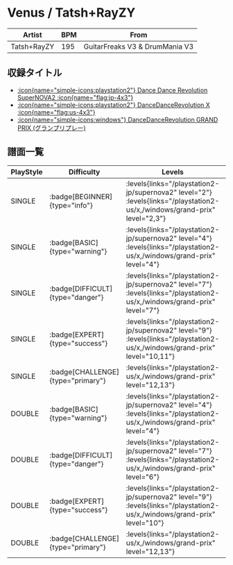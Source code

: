 # Venus / Tatsh+RayZY

|Artist|BPM|From|
|------|---|----|
|Tatsh+RayZY|195|GuitarFreaks V3 & DrumMania V3|

## 収録タイトル

- [:icon{name="simple-icons:playstation2"} Dance Dance Revolution SuperNOVA2 :icon{name="flag:jp-4x3"}](/playstation2-jp/supernova2)
- [:icon{name="simple-icons:playstation2"} DanceDanceRevolution X :icon{name="flag:us-4x3"}](/playstation2-us/x)
- [:icon{name="simple-icons:windows"} DanceDanceRevolution GRAND PRIX (グランプリプレー)](/windows/grand-prix)

## 譜面一覧

|PlayStyle|Difficulty|Levels|Notes|Movie|
|---------|----------|------|-----|-----|
|SINGLE| :badge[BEGINNER]{type="info"}| :levels{links="/playstation2-jp/supernova2" level="2"} :levels{links="/playstation2-us/x,/windows/grand-prix" level="2,3"}|64/0||
|SINGLE| :badge[BASIC]{type="warning"}| :levels{links="/playstation2-jp/supernova2" level="4"} :levels{links="/playstation2-us/x,/windows/grand-prix" level="4"}|127/14||
|SINGLE| :badge[DIFFICULT]{type="danger"}| :levels{links="/playstation2-jp/supernova2" level="7"} :levels{links="/playstation2-us/x,/windows/grand-prix" level="7"}|259/10||
|SINGLE| :badge[EXPERT]{type="success"}| :levels{links="/playstation2-jp/supernova2" level="9"} :levels{links="/playstation2-us/x,/windows/grand-prix" level="10,11"}|355/22||
|SINGLE| :badge[CHALLENGE]{type="primary"}| :levels{links="/playstation2-us/x,/windows/grand-prix" level="12,13"}|436/20||
|DOUBLE| :badge[BASIC]{type="warning"}| :levels{links="/playstation2-jp/supernova2" level="4"} :levels{links="/playstation2-us/x,/windows/grand-prix" level="4"}|134/11||
|DOUBLE| :badge[DIFFICULT]{type="danger"}| :levels{links="/playstation2-jp/supernova2" level="7"} :levels{links="/playstation2-us/x,/windows/grand-prix" level="6"}|209/13||
|DOUBLE| :badge[EXPERT]{type="success"}| :levels{links="/playstation2-jp/supernova2" level="9"} :levels{links="/playstation2-us/x,/windows/grand-prix" level="10"}|297/30||
|DOUBLE| :badge[CHALLENGE]{type="primary"}| :levels{links="/playstation2-us/x,/windows/grand-prix" level="12,13"}|406/20||
